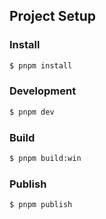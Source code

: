 ## Project Setup

### Install

```bash
$ pnpm install
```

### Development

```bash
$ pnpm dev
```

### Build

```bash
$ pnpm build:win
```

### Publish

```bash
$ pnpm publish
```